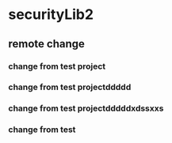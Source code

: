 # securityLib2
## remote change
### change from test project
### change from test projectddddd
### change from test projectdddddxdssxxs
### change from test 
